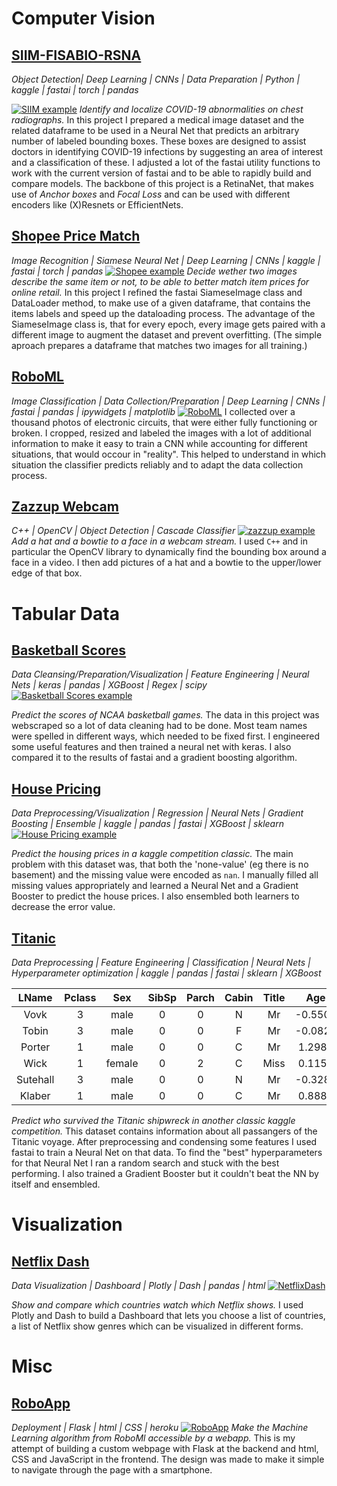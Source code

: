 # Computer Vision

## [SIIM-FISABIO-RSNA](https://github.com/Ben-Karr/SIIM-FISABIO-RSNA)
_Object Detection| Deep Learning | CNNs | Data Preparation | Python | kaggle | fastai | torch | pandas_

[![SIIM example](assets/SIIM_example.png)](https://github.com/Ben-Karr/SIIM-FISABIO-RSNA)
_Identify and localize COVID-19 abnormalities on chest radiographs._ In this project I prepared a medical image dataset and the related dataframe to be used in a Neural Net that predicts an arbitrary number of labeled bounding boxes. These boxes are designed to assist doctors in identifying COVID-19 infections by suggesting an area of interest and a classification of these. I adjusted a lot of the fastai utility functions to work with the current version of fastai and to be able to rapidly build and compare models. The backbone of this project is a RetinaNet, that makes use of _Anchor boxes_ and _Focal Loss_ and can be used with different encoders like (X)Resnets or EfficientNets.

## [Shopee Price Match](https://github.com/Ben-Karr/Shopee-PriceMatch)
_Image Recognition | Siamese Neural Net | Deep Learning | CNNs | kaggle | fastai | torch | pandas_
[![Shopee example](assets/shopee_example.png)](https://github.com/Ben-Karr/Shopee-PriceMatch)
_Decide wether two images describe the same item or not, to be able to better match item prices for online retail._
In this project I refined the fastai SiameseImage class and DataLoader method, to make use of a given dataframe, that contains the items labels and speed up the dataloading process. The advantage of the SiameseImage class is, that for every epoch, every image gets paired with a different image to augment the dataset and prevent overfitting. (The simple aproach prepares a dataframe that matches two images for all training.)

## [RoboML](https://github.com/Ben-Karr/RoboML)
_Image Classification | Data Collection/Preparation | Deep Learning | CNNs | fastai | pandas | ipywidgets | matplotlib_
[![RoboML](assets/RoboML_example.JPG)](https://github.com/Ben-Karr/RoboML)
I collected over a thousand photos of electronic circuits, that were either fully functioning or broken. I cropped, resized and labeled the images with a lot of additional information to make it easy to train a CNN while accounting for different situations, that would occour in "reality". This helped to understand in which situation the classifier predicts reliably and to adapt the data collection process. 

## [Zazzup Webcam](https://github.com/Ben-Karr/zazzup-webcam-opencv)
_C++ | OpenCV | Object Detection | Cascade Classifier_
[![zazzup example](assets/zazzup_example.png)](https://github.com/Ben-Karr/zazzup-webcam-opencv)
_Add a hat and a bowtie to a face in a webcam stream._
I used `C++` and in particular the OpenCV library to dynamically find the bounding box around a face in a video. I then add pictures of a hat and a bowtie to the upper/lower edge of that box.

# Tabular Data

## [Basketball Scores](https://github.com/Ben-Karr/BasketballScores)
_Data Cleansing/Preparation/Visualization | Feature Engineering | Neural Nets | keras | pandas | XGBoost | Regex | scipy_
[![Basketball Scores example](assets/BasketballScores_example.png)](https://github.com/Ben-Karr/BasketballScores)

_Predict the scores of NCAA basketball games._
The data in this project was webscraped so a lot of data cleaning had to be done. Most team names were spelled in different ways, which needed to be fixed first. I engineered some useful features and then trained a neural net with keras. I also compared it to the results of fastai and a gradient boosting algorithm. 

## [House Pricing](https://github.com/Ben-Karr/HousePricing)
_Data Preprocessing/Visualization | Regression | Neural Nets | Gradient Boosting | Ensemble | kaggle | pandas | fastai | XGBoost | sklearn_
[![House Pricing example](assets/HousePricing_example.png)](https://github.com/Ben-Karr/HousePricing)

_Predict the housing prices in a kaggle competition classic._ The main problem with this dataset was, that both the 'none-value' (eg there is no basement) and the missing value were encoded as `nan`. I manually filled all missing values appropriately and learned a Neural Net and a Gradient Booster to predict the house prices. I also ensembled both learners to decrease the error value.

## [Titanic](https://github.com/Ben-Karr/Titanic/)
_Data Preprocessing | Feature Engineering | Classification | Neural Nets | Hyperparameter optimization | kaggle | pandas | fastai | sklearn | XGBoost_

|LName|Pclass|Sex|SibSp|Parch|Cabin|Title|Age|Fare|target|
|:---:|:---:|:---:|:---:|:---:|:---:|:---:|:---:|:---:|:---:|
|Vovk|3|male|0|0|N|Mr|-0.5500|-0.4892|0|
|Tobin|3|male|0|0|F|Mr|-0.0827|-0.4921|0|
|Porter|1|male|0|0|C|Mr|1.2989|0.3984|0|
|Wick|1|female|0|2|C|Miss|0.1156|2.6696|1|
|Sutehall|3|male|0|0|N|Mr|-0.3281|-0.5062|0|
|Klaber|1|male|0|0|C|Mr|0.8885|-0.1138|0|

_Predict who survived the Titanic shipwreck in another classic kaggle competition._
This dataset contains information about all passangers of the Titanic voyage. After preprocessing and condensing some features I used fastai to train a Neural Net on that data. To find the "best" hyperparameters for that Neural Net I ran a random search and stuck with the best performing. I also trained a Gradient Booster but it couldn't beat the NN by itself and ensembled.

# Visualization

## [Netflix Dash](https://github.com/Ben-Karr/NetflixDash)
_Data Visualization | Dashboard | Plotly | Dash | pandas | html_
[![NetflixDash](assets/NetflixDash_example.png)](https://netflix-viz.herokuapp.com/)

_Show and compare which countries watch which Netflix shows._ I used Plotly and Dash to build a Dashboard that lets you choose a list of countries, a list of Netflix show genres which can be visualized in different forms.

# Misc

## [RoboApp](https://github.com/Ben-Karr/RoboApp)
_Deployment | Flask | html | CSS | heroku_
[![RoboApp](assets/RoboApp_example.png)](https://robocircuit.herokuapp.com/)
_Make the Machine Learning algorithm from RoboMl accessible by a webapp._ 
This is my attempt of building a custom webpage with Flask at the backend and html, CSS and JavaScript in the frontend. The design was made to make it simple to navigate through the page with a smartphone.
